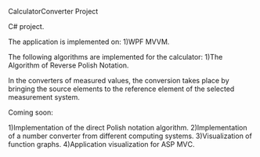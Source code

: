 CalculatorConverter Project

C# project.

The application is implemented on: 
1)WPF MVVM.

The following algorithms are implemented for the calculator:
1)The Algorithm of Reverse Polish Notation.

In the converters of measured values, the conversion takes place by bringing the source elements to the reference element of the selected measurement system.

Coming soon:

1)Implementation of the direct Polish notation algorithm.
2)Implementation of a number converter from different computing systems.
3)Visualization of function graphs.
4)Application visualization for ASP MVС. 
